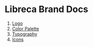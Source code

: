 # Libreca Brand Docs

1. [Logo](01-logo.md)  
2. [Color Palette](02-colors.md)  
3. [Typography](03-typography.md)  
4. [Icons](04-icons.md)